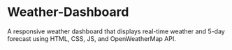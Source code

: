# Weather-Dashboard
A responsive weather dashboard that displays real-time weather and 5-day forecast using HTML, CSS, JS, and OpenWeatherMap API.
